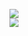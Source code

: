 [![](https://img.shields.io/badge/Made%20With-Github%20Spray-lightgrey.svg?style=for-the-badge&logo=github)](https://github.com/Annihil/github-spray#29624)  
[![](https://i.imgur.com/2DrTn0Z.gif)](https://github.com/Annihil/github-spray)